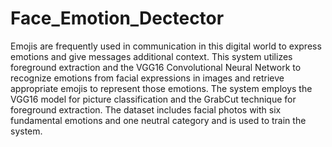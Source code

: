 # Face_Emotion_Dectector
Emojis are frequently used in communication in this digital world to express
emotions and give messages additional context. This system utilizes foreground
extraction and the VGG16 Convolutional Neural Network to recognize emotions from
facial expressions in images and retrieve appropriate emojis to represent those emotions.
The system employs the VGG16 model for picture classification and the GrabCut
technique for foreground extraction. The dataset includes facial photos with six
fundamental emotions and one neutral category and is used to train the system.
